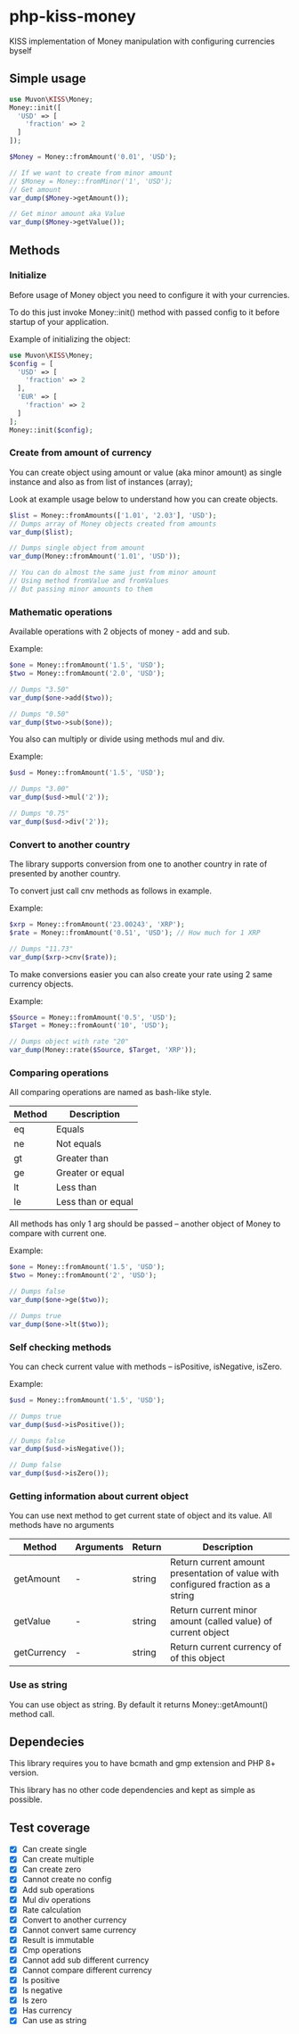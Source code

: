# php-kiss-money

KISS implementation of Money manipulation with configuring currencies byself

## Simple usage

```php
use Muvon\KISS\Money;
Money::init([
  'USD' => [
    'fraction' => 2
  ]
]);

$Money = Money::fromAmount('0.01', 'USD');

// If we want to create from minor amount
// $Money = Money::fromMinor('1', 'USD');
// Get amount
var_dump($Money->getAmount());

// Get minor amount aka Value
var_dump($Money->getValue());
```

## Methods

### Initialize 

Before usage of Money object you need to configure it with your currencies.

To do this just invoke Money::init() method with passed config to it before startup of your application.

Example of initializing the object:

```php
use Muvon\KISS\Money;
$config = [
  'USD' => [
    'fraction' => 2
  ],
  'EUR' => [
    'fraction' => 2
  ]
];
Money::init($config);
```

### Create from amount of currency

You can create object using amount or value (aka minor amount) as single instance and also as from list of instances (array);

Look at example usage below to understand how you can create objects.

```php
$list = Money::fromAmounts(['1.01', '2.03'], 'USD');
// Dumps array of Money objects created from amounts
var_dump($list);

// Dumps single object from amount
var_dump(Money::fromAmount('1.01', 'USD'));

// You can do almost the same just from minor amount
// Using method fromValue and fromValues
// But passing minor amounts to them
```

### Mathematic operations

Available operations with 2 objects of money - add and sub.

Example:

```php
$one = Money::fromAmount('1.5', 'USD');
$two = Money::fromAmount('2.0', 'USD');

// Dumps "3.50"
var_dump($one->add($two));

// Dumps "0.50"
var_dump($two->sub($one));
```

You also can multiply or divide using methods mul and div.

Example:

```php
$usd = Money::fromAmount('1.5', 'USD');

// Dumps "3.00"
var_dump($usd->mul('2'));

// Dumps "0.75"
var_dump($usd->div('2'));
```

### Convert to another country

The library supports conversion from one to another country in rate of presented by another country.

To convert just call cnv methods as follows in example.

Example:

```php
$xrp = Money::fromAmount('23.00243', 'XRP');
$rate = Money::fromAmount('0.51', 'USD'); // How much for 1 XRP

// Dumps "11.73"
var_dump($xrp->cnv($rate));
```

To make conversions easier you can also create your rate using 2 same currency objects.

Example:

```php
$Source = Money::fromAmount('0.5', 'USD');
$Target = Money::fromAount('10', 'USD');

// Dumps object with rate "20"
var_dump(Money::rate($Source, $Target, 'XRP'));
```

### Comparing operations

All comparing operations are named as bash-like style.

| Method | Description |
|-|-|
| eq | Equals |
| ne | Not equals |
| gt | Greater than |
| ge | Greater or equal |
| lt | Less than |
| le | Less than or equal |

All methods has only 1 arg should be passed – another object of Money to compare with current one.

Example:

```php
$one = Money::fromAmount('1.5', 'USD');
$two = Money::fromAmount('2', 'USD');

// Dumps false
var_dump($one->ge($two));

// Dumps true
var_dump($one->lt($two));
```

### Self checking methods

You can check current value with methods – isPositive, isNegative, isZero.

Example:

```php
$usd = Money::fromAmount('1.5', 'USD');

// Dumps true
var_dump($usd->isPositive());

// Dumps false
var_dump($usd->isNegative());

// Dump false
var_dump($usd->isZero());
```

### Getting information about current object

You can use next method to get current state of object and its value. All methods have no arguments

| Method | Arguments | Return | Description |
|-|-|-|-|
| getAmount | - | string |Return current amount presentation of value with configured fraction as a string |
| getValue | - | string | Return current minor amount (called value) of current object |
| getCurrency | - | string | Return current currency of of this object |

### Use as string

You can use object as string. By default it returns Money::getAmount() method call.

## Dependecies

This library requires you to have bcmath and gmp extension and PHP 8+ version.

This library has no other code dependencies and kept as simple as possible.

## Test coverage

- [x] Can create single
- [x] Can create multiple
- [x] Can create zero
- [x] Cannot create no config
- [x] Add sub operations
- [x] Mul div operations
- [x] Rate calculation
- [x] Convert to another currency
- [x] Cannot convert same currency
- [x] Result is immutable
- [x] Cmp operations
- [x] Cannot add sub different currency
- [x] Cannot compare different currency
- [x] Is positive
- [x] Is negative
- [x] Is zero
- [x] Has currency
- [x] Can use as string
